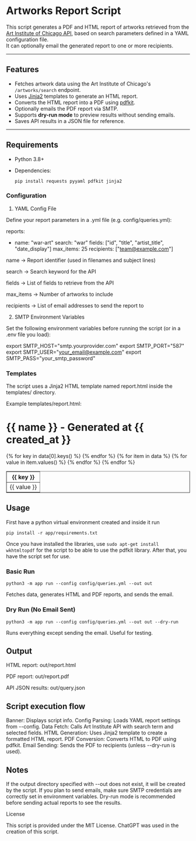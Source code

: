 # Artworks Report Script

This script generates a PDF and HTML report of artworks retrieved from the [Art Institute of Chicago API](https://api.artic.edu/docs/), based on search parameters defined in a YAML configuration file.  
It can optionally email the generated report to one or more recipients.

---

## Features
- Fetches artwork data using the Art Institute of Chicago's `/artworks/search` endpoint.
- Uses [Jinja2](https://jinja.palletsprojects.com/) templates to generate an HTML report.
- Converts the HTML report into a PDF using [pdfkit](https://pypi.org/project/pdfkit/).
- Optionally emails the PDF report via SMTP.
- Supports **dry-run mode** to preview results without sending emails.
- Saves API results in a JSON file for reference.

---

## Requirements
- Python 3.8+
- Dependencies:

  `pip install requests pyyaml pdfkit jinja2`

### Configuration
1. YAML Config File

Define your report parameters in a .yml file (e.g. config/queries.yml):

reports:
  - name: "war-art"
    search: "war"
    fields: ["id", "title", "artist_title", "date_display"]
    max_items: 25
    recipients: ["team@example.com"]

name → Report identifier (used in filenames and subject lines)

search → Search keyword for the API

fields → List of fields to retrieve from the API

max_items → Number of artworks to include

recipients → List of email addresses to send the report to

2. SMTP Environment Variables

Set the following environment variables before running the script (or in a .env file you load):

export SMTP_HOST="smtp.yourprovider.com"
export SMTP_PORT="587"
export SMTP_USER="your_email@example.com"
export SMTP_PASS="your_smtp_password"

### Templates

The script uses a Jinja2 HTML template named report.html inside the templates/ directory.

Example templates/report.html:

<!DOCTYPE html>
<html>
<head>
    <meta charset="UTF-8">
    <title>{{ name }} Report</title>
</head>
<body>
    <h1>{{ name }} - Generated at {{ created_at }}</h1>
    <table border="1">
        <tr>
            {% for key in data[0].keys() %}
            <th>{{ key }}</th>
            {% endfor %}
        </tr>
        {% for item in data %}
        <tr>
            {% for value in item.values() %}
            <td>{{ value }}</td>
            {% endfor %}
        </tr>
        {% endfor %}
    </table>
</body>
</html>

## Usage

First have a python virtual environment created and inside it run 

`pip install -r app/requirements.txt`

Once you have installed the libraries, use `sudo apt-get install wkhtmltopdf` for the
script to be able to use the pdfkit library. After that, you have the script set for use.

### Basic Run

`python3 -m app run --config config/queries.yml --out out`

Fetches data, generates HTML and PDF reports, and sends the email.

### Dry Run (No Email Sent)
`python3 -m app run --config config/queries.yml --out out --dry-run`

Runs everything except sending the email. Useful for testing.

## Output

HTML report: out/report.html

PDF report: out/report.pdf

API JSON results: out/query.json

## Script execution flow

Banner: Displays script info.
Config Parsing: Loads YAML report settings from --config.
Data Fetch: Calls Art Institute API with search term and selected fields.
HTML Generation: Uses Jinja2 template to create a formatted HTML report.
PDF Conversion: Converts HTML to PDF using pdfkit.
Email Sending: Sends the PDF to recipients (unless --dry-run is used).

## Notes

If the output directory specified with --out does not exist, it will be created by the script.
If you plan to send emails, make sure SMTP credentials are correctly set in environment variables.
Dry-run mode is recommended before sending actual reports to see the results.

License

This script is provided under the MIT License.
ChatGPT was used in the creation of this script.